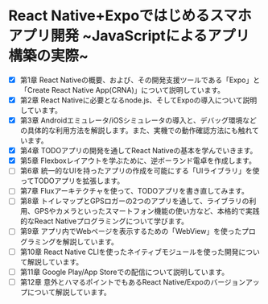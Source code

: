 # React Native+Expoではじめるスマホアプリ開発 ~JavaScriptによるアプリ構築の実際~

- [x] 第1章 React Nativeの概要、および、その開発支援ツールである「Expo」と「Create React Native App(CRNA)」について説明しています。 
- [x] 第2章 React Nativeに必要となるnode.js、そしてExpoの導入について説明しています。 
- [x] 第3章 Androidエミュレータ/iOSシミュレータの導入と、デバッグ環境などの具体的な利用方法を解説します。また、実機での動作確認方法にも触れています。 
- [x] 第4章 TODOアプリの開発を通してReact Nativeの基本を学んでいきます。 
- [x] 第5章 Flexboxレイアウトを学ぶために、逆ボーランド電卓を作成します。 
- [ ] 第6章 統一的なUIを持ったアプリの作成を可能にする「UIライブラリ」を使ってTODOアプリを拡張します。 
- [ ] 第7章 Fluxアーキテクチャを使って、TODOアプリを書き直してみます。 
- [ ] 第8章 トイレマップとGPSロガーの2つのアプリを通して、ライブラリの利用、GPSやカメラといったスマートフォン機能の使い方など、本格的で実践的なReact Nativeプログラミングについて学びます。 
- [ ] 第9章 アプリ内でWebページを表示するための「WebView」を使ったプログラミングを解説しています。 
- [ ] 第10章 React Native CLIを使ったネイティブモジュールを使った開発について解説しています。 
- [ ] 第11章 Google Play/App Storeでの配信について説明しています。 
- [ ] 第12章 意外とハマるポイントでもあるReact Native/Expoのバージョンアップについて解説しています。 
